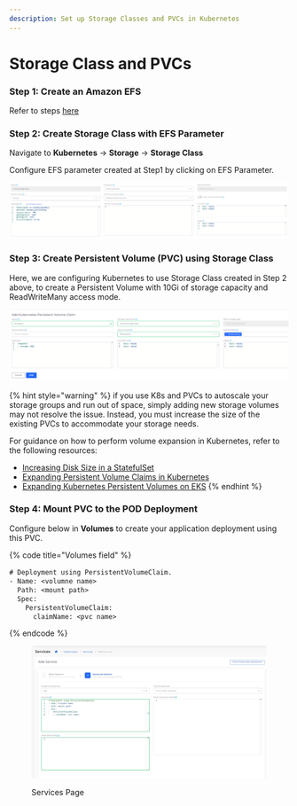 ```yaml
---
description: Set up Storage Classes and PVCs in Kubernetes
---
```


# Storage Class and PVCs

### **Step 1:** Create an Amazon EFS &#x20;

&#x20;Refer to steps [here](../../../aws-user-guide/aws-services/elastic-file-system-efs/)

### Step 2:  Create Storage Class with EFS Parameter

Navigate to  **Kubernetes** -> **Storage** -> **Storage Class**

Configure EFS parameter created at Step1 by clicking on EFS Parameter.

![K8s Storage Class Page](<../../../.gitbook/assets/image (166).png>)

### Step 3: Create Persistent Volume (PVC) using Storage Class

Here, we are configuring Kubernetes to use Storage Class created in Step 2 above, to create a Persistent Volume with 10Gi of storage capacity and ReadWriteMany access mode.

![K8s Storage Class (Persistent Volume Claim Tab)](<../../../.gitbook/assets/image (61).png>)

{% hint style="warning" %}
if you use K8s and PVCs to autoscale your storage groups and run out of space, simply adding new storage volumes may not resolve the issue. Instead, you must increase the size of the existing PVCs to accommodate your storage needs.

For guidance on how to perform volume expansion in Kubernetes, refer to the following resources:

* [Increasing Disk Size in a StatefulSet](https://serverfault.com/questions/955293/how-to-increase-disk-size-in-a-stateful-set)
* [Expanding Persistent Volume Claims in Kubernetes](https://kubernetes.io/docs/concepts/storage/persistent-volumes/#expanding-persistent-volumes-claims)
* [Expanding Kubernetes Persistent Volumes on EKS](https://www.jeffgeerling.com/blog/2019/expanding-k8s-pvs-eks-on-aws)
{% endhint %}

### Step 4:  Mount PVC to the POD Deployment

Configure below in **Volumes** to create your application deployment using this PVC.&#x20;

{% code title="Volumes field" %}
```
# Deployment using PersistentVolumeClaim. 
- Name: <volumne name>
  Path: <mount path>
  Spec:
    PersistentVolumeClaim:
      claimName: <pvc name>
```
{% endcode %}

<figure><img src="../../../.gitbook/assets/screenshot-nimbusweb.me-2024.02.19-16_11_54.png" alt=""><figcaption><p>Services Page</p></figcaption></figure>
